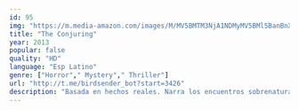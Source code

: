```yaml
---
id: 95
img: "https://m.media-amazon.com/images/M/MV5BMTM3NjA1NDMyMV5BMl5BanBnXkFtZTcwMDQzNDMzOQ@@._V1_SX300.jpg"
title: "The Conjuring"
year: 2013
popular: false
quality: "HD"
language: "Esp Latino"
genre: ["Horror"," Mystery"," Thriller"]
url: "http://t.me/birdsender_bot?start=3426"
description: "Basada en hechos reales. Narra los encuentros sobrenaturales que vivió la familia Perron en su casa de Rhode Island a principios de los 70. Ed y Lorraine Warren, investigadores de renombre en el mundo de los fenómenos paranormales, acuden a la llamada de una familia aterrorizada por la presencia en su granja de un ser maligno."
---
```

